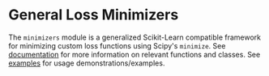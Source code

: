 # General Loss Minimizers

The `minimizers` module  is a generalized Scikit-Learn compatible framework for minimizing custom loss functions using Scipy's `minimize`. See [documentation](documentation/) for more information on relevant functions and classes. See [examples](examples/) for usage demonstrations/examples.
